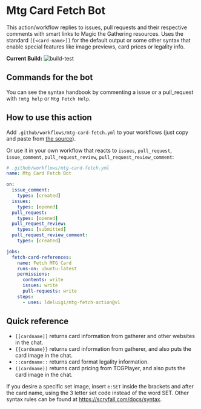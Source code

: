 # Mtg Card Fetch Bot

This action/workflow replies to issues, pull requests and their respective comments with smart links to Magic the Gathering resources. Uses the standard `[[<card-name>]]` for the default output or some other syntax that enable special features like image previews, card prices or legality info.

**Current Build:** ![build-test](https://github.com/ldeluigi/mtg-fetch-action/workflows/build-test/badge.svg?branch=master)

## Commands for the bot

You can see the syntax handbook by commenting a issue or a pull_request with `!mtg help` or `Mtg Fetch Help`.

## How to use this action

Add `.github/workflows/mtg-card-fetch.yml` to your workflows (just copy and paste from [the source](https://github.com/ldeluigi/mtg-fetch-action/blob/master/.github/workflows/mtg-card-fetch.yml)).

Or use it in your own workflow that reacts to `issues`, `pull_request`, `issue_comment`, `pull_request_review`, `pull_request_review_comment`:

```yaml
# .github/workflows/mtg-card-fetch.yml
name: Mtg Card Fetch Bot

on:
  issue_comment:
    types: [created]
  issues:
    types: [opened]
  pull_request:
    types: [opened]
  pull_request_review:
    types: [submitted]
  pull_request_review_comment:
    types: [created]

jobs:
  fetch-card-references:
    name: Fetch MTG Card
    runs-on: ubuntu-latest
    permissions:
      contents: write
      issues: write
      pull-requests: write
    steps:
      - uses: ldeluigi/mtg-fetch-action@v1
```

## Quick reference

- `[[cardname]]` returns card information from gatherer and other websites in the chat.
- `{{cardname}}` returns card information from gatherer, and also puts the card image in the chat.
- `::cardname::` returns card format legality information.
- `((cardname))` returns card pricing from TCGPlayer, and also puts the card image in the chat.

If you desire a specific set image, insert `e:SET` inside the brackets and after the card name, using the 3 letter set code instead of the word SET. Other syntax rules can be found at https://scryfall.com/docs/syntax.
